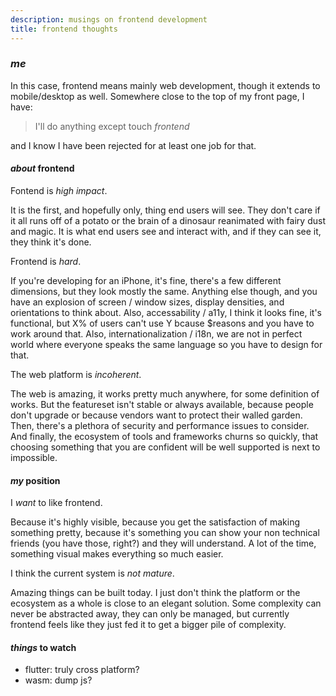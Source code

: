 ```yaml
---
description: musings on frontend development
title: frontend thoughts
---
```


### _me_

In this case, frontend means mainly web development,
though it extends to mobile/desktop as well.
Somewhere close to the top of my front page, I have:

> I'll do anything except touch _frontend_

and I know I have been rejected for at least one job for that.

#### _about_ frontend

Fontend is _high impact_.

It is the first, and hopefully only, thing end users will see.
They don't care if it all runs off of a potato
or the brain of a dinosaur reanimated with fairy dust and magic.
It is what end users see and interact with,
and if they can see it, they think it's done.

Frontend is _hard_.

If you're developing for an iPhone, it's fine,
there's a few different dimensions, but they look mostly the same.
Anything else though, and you have an explosion of screen / window sizes,
display densities, and orientations to think about.
Also, accessability / a11y, I think it looks fine, it's functional,
but X% of users can't use Y bcause \$reasons and you have to work around that.
Also, internationalization / i18n, we are not in perfect world
where everyone speaks the same language so you have to design for that.

The web platform is _incoherent_.

The web is amazing, it works pretty much anywhere, for some definition of works.
But the featureset isn't stable or always available,
because people don't upgrade or because vendors want to protect their walled garden.
Then, there's a plethora of security and performance issues to consider.
And finally, the ecosystem of tools and frameworks churns so quickly,
that choosing something that you are confident
will be well supported is next to impossible.

#### _my_ position

I _want_ to like frontend.

Because it's highly visible,
because you get the satisfaction of making something pretty,
because it's something you can show your non technical friends
(you have those, right?)
and they will understand.
A lot of the time, something visual makes everything so much easier.

I think the current system is _not mature_.

Amazing things can be built today.
I just don't think the platform or the ecosystem as a whole
is close to an elegant solution.
Some complexity can never be abstracted away, they can only be managed,
but currently frontend feels like they just fed it to get a bigger pile of complexity.

#### _things_ to watch

- flutter: truly cross platform?
- wasm: dump js?
